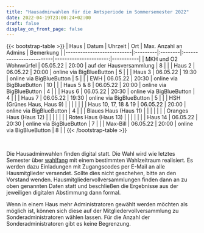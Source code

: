 ```yaml
---
title: "Hausadminwahlen für die Amtsperiode im Sommersemester 2022"
date: 2022-04-19T23:00:24+02:00
draft: false
display_on_front_page: false
---
```


{{< bootstrap-table >}}
| Haus                      | Datum    | Uhrzeit | Ort                      | Max. Anzahl an Admins | Bemerkung |
|---------------------------|:---------|:--------|:-------------------------|----------------------:|-----------|
| MKH und O2 Wohnwürfel     | 05.05.22 | 20:00   | auf der Hausversammlung  |  8                    |           |
| Haus 2                    | 06.05.22 | 20:00   | online via BigBlueButton |  5                    |           |
| Haus 3                    | 06.05.22 | 19:30   | online via BigBlueButton |  5                    |           |
| EWH                       | 06.05.22 | 20:30   | online via BigBlueButton | 10                    |           |
| Haus 5 & 8                | 06.05.22 | 20:00   | online via BigBlueButton |  4                    |           |
| Haus 6                    | 06.05.22 | 20:30   | online via BigBlueButton |  4                    |           |
| Haus 7                    | 06.05.22 | 19:30   | online via BigBlueButton |  5                    |           |
| HSH (Grünes Haus, Haus 9) |          |         |                          |                       |           |
| Haus 10, 17, 18 & 19      | 06.05.22 | 20:00   | online via BigBlueButton |  4                    |           |
| Blaues Haus (Haus 11)     |          |         |                          |                       |           |
| Oranges Haus (Haus 12)    |          |         |                          |                       |           |
| Rotes Haus (Haus 13)      |          |         |                          |                       |           |
| Haus 14                   | 06.05.22 | 20:30   | online via BigBlueButton |  7                    |           |
| Max-Bill                  | 06.05.22 | 20:00   | online via BigBlueButton |  8                    |           |
{{< /bootstrap-table >}}

&nbsp;

Die Hausadminwahlen finden digital statt. Die Wahl wird
wie letztes Semester über [wahlfang](https://vote.stustanet.de) mit einem bestimmten Wahlzeitraum realisiert. Es werden dazu
Einladungen mit Zugangscodes per E-Mail an alle Hausmitglieder versendet. Sollte dies nicht geschehen, bitte an den
Vorstand wenden. Hausmitgliedervollversammlungen finden dann an zu oben genannten Daten statt und beschließen die
Ergebnisse aus der jeweiligen digitalen Abstimmung dann formal.

Wenn in einem Haus mehr Administratoren gewählt werden möchten als möglich ist, können sich diese auf der
Mitgliedervollversammlung zu Sonderadministratoren wählen lassen. Für die Anzahl der Sonderadministratoren gibt es keine
Begrenzung.
